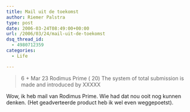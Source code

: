 ```yaml
---
title: Mail uit de toekomst
author: Riemer Palstra
type: post
date: 2006-03-24T08:49:00+00:00
url: /2006/03/24/mail-uit-de-toekomst
dsq_thread_id:
  - 4980712359
categories:
  - Life

---
```

> 6 + Mar 23 Rodimus Prime ( 20) The system of total submission is made and introduced by XXXXX

Wow, ik heb mail van Rodimus Prime. Wie had dat nou ooit nog kunnen denken. (Het geadverteerde product heb ik wel even weggepoetst).